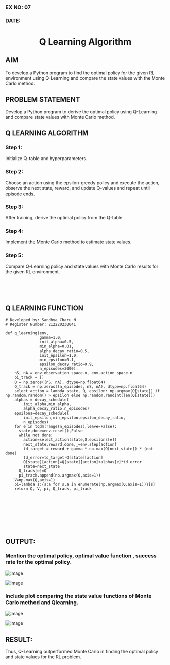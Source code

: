 ### EX NO: 07
### DATE:
# <p align="center">Q Learning Algorithm</p>

## AIM
To develop a Python program to find the optimal policy for the given RL environment using Q-Learning and compare the state values with the Monte Carlo method.

## PROBLEM STATEMENT
Develop a Python program to derive the optimal policy using Q-Learning and compare state values with Monte Carlo method.

## Q LEARNING ALGORITHM
### Step 1:
Initialize Q-table and hyperparameters.

### Step 2:
Choose an action using the epsilon-greedy policy and execute the action, observe the next state, reward, and update Q-values and repeat until episode ends.

### Step 3:
After training, derive the optimal policy from the Q-table.

### Step 4:
Implement the Monte Carlo method to estimate state values.

### Step 5:
Compare Q-Learning policy and state values with Monte Carlo results for the given RL environment.

<br>
<br>
<br>

## Q LEARNING FUNCTION
```python3
# Developed by: Sandhya Charu N
# Register Number: 212220230041

def q_learning(env, 
               gamma=1.0,
               init_alpha=0.5,
               min_alpha=0.01,
               alpha_decay_ratio=0.5,
               init_epsilon=1.0,
               min_epsilon=0.1,
               epsilon_decay_ratio=0.9,
               n_episodes=3000):
    nS, nA = env.observation_space.n, env.action_space.n
    pi_track = []
    Q = np.zeros((nS, nA), dtype=np.float64)
    Q_track = np.zeros((n_episodes, nS, nA), dtype=np.float64)
    select_action = lambda state, Q, epsilon: np.argmax(Q[state]) if np.random.random() > epsilon else np.random.randint(len(Q[state]))
    alphas = decay_schedule(
        init_alpha,min_alpha,
        alpha_decay_ratio,n_episodes)
    epsilons=decay_schedule(
        init_epsilon,min_epsilon,epsilon_decay_ratio,
        n_episodes)
    for e in tqdm(range(n_episodes),leave=False):
      state,done=env.reset(),False
      while not done:
        action=select_action(state,Q,epsilons[e])
        next_state,reward,done,_=env.step(action)
        td_target = reward + gamma * np.max(Q[next_state]) * (not done)
        td_error=td_target-Q[state][action]
        Q[state][action]=Q[state][action]+alphas[e]*td_error
        state=next_state
      Q_track[e]=Q
      pi_track.append(np.argmax(Q,axis=1))
    V=np.max(Q,axis=1)
    pi=lambda s:{s:a for s,a in enumerate(np.argmax(Q,axis=1))}[s]
    return Q, V, pi, Q_track, pi_track
```


<br>
<br>
<br>
<br>
<br>
<br>

## OUTPUT:
### Mention the optimal policy, optimal value function , success rate for the optimal policy.
![image](https://github.com/Sandhyacharu/q-learning/assets/75235167/5054350d-40a3-45ca-946f-a091b2dac17b)

![image](https://github.com/Sandhyacharu/q-learning/assets/75235167/dd70f5b3-835d-452e-8375-10215e6ac3cb)

### Include plot comparing the state value functions of Monte Carlo method and Qlearning.
![image](https://github.com/Sandhyacharu/q-learning/assets/75235167/a865ac59-ed02-447b-8bf3-cae65093212f)

![image](https://github.com/Sandhyacharu/q-learning/assets/75235167/37fbfe17-cf6d-4583-9714-a37aeaf3fef8)

## RESULT:
Thus, Q-Learning outperformed Monte Carlo in finding the optimal policy and state values for the RL problem.
